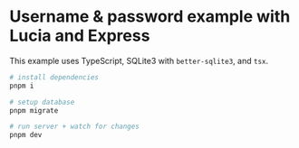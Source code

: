 # Username & password example with Lucia and Express

This example uses TypeScript, SQLite3 with `better-sqlite3`, and `tsx`. 

```bash
# install dependencies
pnpm i

# setup database
pnpm migrate

# run server + watch for changes
pnpm dev
```